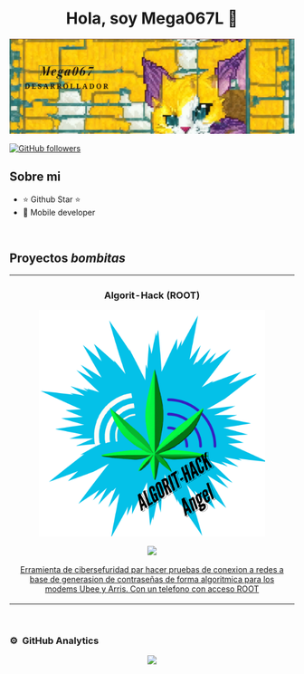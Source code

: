 <div align="center">
<h1 align="center">Hola, soy Mega067L 👋</h1>
</div>
<img src="https://raw.githubusercontent.com/mega067/mega067/REPO/mega067_baner.png">


[![GitHub followers](https://img.shields.io/github/followers/mega067?style=social)](https://github.com/mega067)


## Sobre mi

- ⭐ Github Star ⭐ 
- 📲 Mobile developer

<br>

## Proyectos *bombitas*
<table>
<tr>
<td width="50%">
<h3 align="center">Algorit-Hack (ROOT)</h3>
<div align="center">
<a href=""https://github.com/mega067/algorit_hack" target="_blank"><img src="https://raw.githubusercontent.com/mega067/mega067/REPO/mega067_log.png" width="400" alt="Curso básico android"></a>
<p>
<a href="https://github.com/mega067/algorit_hack.git" target="_blank">
<img src="https://img.shields.io/badge/CÓDIGO-ff9?style=for-the-badge&logo=github&logoColor=black">

</p>
<p>Erramienta de cibersefuridad par hacer pruebas de conexion a redes a base de generasion de contraseñas de forma algoritmica para los modems Ubee y Arris. Con un telefono con acceso ROOT</p>
</div>
                                                                                      
</td>

                                                           
</table>                                                                                 
</div>
<br>

### ⚙️ &nbsp;GitHub Analytics

<p align="center">
<a href="https://github.com/mega067">
  <img height="180em" src="https://github-readme-stats-eight-theta.vercel.app/api?username=mega067&show_icons=true&theme=algolia&include_all_commits=true&count_private=true"/>
 
</a>
</p>
